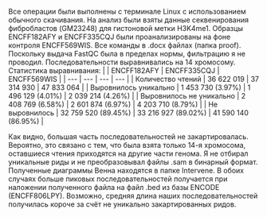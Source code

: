 Все операции были выполнены с терминале Linux с использованием обычного скачивания. 
На анализ были взяты данные секвенирования фибробластов (GM23248) для гистоновой метки H3K4me1. Образцы ENCFF182AFY и ENCFF335CQJ были проанализированы на фоне контроля ENCFF569WIS. Все команды в .docx файлах (папка proof). Поскольку выдача FastQC была в пределах нормы, фильтрацию я не проводил. 
Последовательности выравнивались на 14 хромосому.
Статистика выравнивания:
|  | ENCFF182AFY | ENCFF335CQJ | ENCFF569WIS |
| --- | --- | --- | --- |
| Количество чтений | 36 622 019 | 37 314 930 | 47 833 064 |
| Выровнилось уникально | 1 453 730 (3.97%) | 1 496 129 (4.01%) | 2 039 214 (4.26%) |
| Выровнилось не уникально  | 2 408 769 (6.58%) | 2 601 874 (6.97%) | 4 203 710 (8.79%) |
| Не выровнилось | 32 759 520 (89.45%) | 33 216 927 (89.02%) | 41 590 140 (86.95%) |

Как видно, большая часть последовательностей не закартировалась. Вероятно, это связано с тем, что была взята только 14-я хромосома, оставшиеся чтения приходятся на другие части генома.
Я не отбирал уникальные риды и не преобразовывал файлы .sam в бинарный формат.
Полученные диаграммы Венна находятся в папке Intervene. В обоих случаях больше пиковых последовательностей получается при наложении полученного файла на файл .bed из базы ENCODE (ENCFF806LPY). Возможно, средняя длина наших последовательностей получилась короче за счёт не уникально закартированных ридов. 
